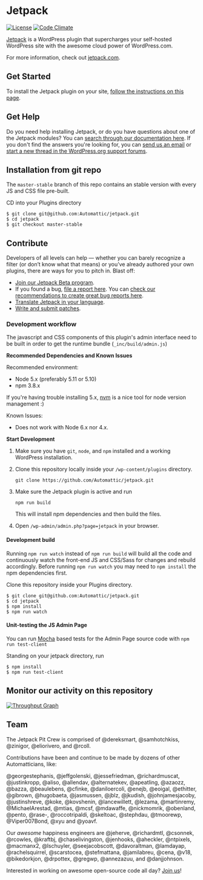 # Jetpack

[![License](https://poser.pugx.org/automattic/jetpack/license.svg)](http://www.gnu.org/licenses/gpl-2.0.html)
[![Code Climate](https://codeclimate.com/github/Automattic/jetpack/badges/gpa.svg)](https://codeclimate.com/github/Automattic/jetpack)

[Jetpack](http://jetpack.com/) is a WordPress plugin that supercharges your self-hosted WordPress site with the awesome cloud power of WordPress.com.

For more information, check out [jetpack.com](http://jetpack.com/).

## Get Started

To install the Jetpack plugin on your site, [follow the instructions on this page](http://jetpack.com/install/).

## Get Help

Do you need help installing Jetpack, or do you have questions about one of the Jetpack modules? You can [search through our documentation here](http://jetpack.com/support/). If you don't find the answers you're looking for, you can [send us an email](http://jetpack.com/contact-support/) or [start a new thread in the WordPress.org support forums](https://wordpress.org/support/plugin/jetpack#postform).

## Installation from  git repo

The `master-stable` branch of this repo contains an stable version with every JS and CSS file pre-built.

CD into your Plugins directory

```
$ git clone git@github.com:Automattic/jetpack.git
$ cd jetpack
$ git checkout master-stable
```

## Contribute

Developers of all levels can help — whether you can barely recognize a filter (or don’t know what that means) or you’ve already authored your own plugins, there are ways for you to pitch in. Blast off:

- [Join our Jetpack Beta program](http://jetpack.com/beta/).
- If you found a bug, [file a report here](https://github.com/Automattic/jetpack/issues/new). You can [check our recommendations to create great bug reports here](http://jetpack.com/contribute/#bugs).
- [Translate Jetpack in your language](https://translate.wordpress.org/projects/wp-plugins/jetpack).
- [Write and submit patches](https://github.com/Automattic/jetpack/blob/master/.github/CONTRIBUTING.md#write-and-submit-a-patch).

### Development workflow

The javascript and CSS components of this plugin's admin interface need to be built in order to get the runtime bundle (`_inc/build/admin.js`)

**Recommended Dependencies and Known Issues**

Recommended environment:
- Node 5.x (preferably 5.11 or 5.10)
- npm 3.8.x

If you're having trouble installing 5.x, [nvm](https://www.npmjs.com/package/nvm) is a nice tool for node version management :)

Known Issues:
- Does not work with Node 6.x nor 4.x.

**Start Development**

1. Make sure you have `git`, `node`, and `npm` installed and a working WordPress installation.
2. Clone this repository locally inside your `/wp-content/plugins` directory.

	```
	git clone https://github.com/Automattic/jetpack.git
	```

3. Make sure the Jetpack plugin is active and run

	```
	npm run build
	```

	This will install npm dependencies and then build the files.

4. Open `/wp-admin/admin.php?page=jetpack` in your browser.

#### Development build

Running `npm run watch` instead of `npm run build` will build all the code and continuously watch the front-end JS and CSS/Sass for changes and rebuild accordingly. Before running `npm run watch` you may need to `npm install` the npm dependencies first.

Clone this repository inside your Plugins directory.

```
$ git clone git@github.com:Automattic/jetpack.git
$ cd jetpack
$ npm install
$ npm run watch
```

#### Unit-testing the JS Admin Page

You can run [Mocha](https://mochajs.org/) based tests for the Admin Page source code with `npm run test-client`

Standing on your jetpack directory, run

```
$ npm install
$ npm run test-client
```

## Monitor our activity on this repository

[![Throughput Graph](https://graphs.waffle.io/automattic/jetpack/throughput.svg)](https://waffle.io/automattic/jetpack/metrics)

## Team

The Jetpack Pit Crew is comprised of @dereksmart, @samhotchkiss, @zinigor, @eliorivero, and @rcoll.

Contributions have been and continue to be made by dozens of other Automatticians, like:

@georgestephanis, @jeffgolenski, @jessefriedman, @richardmuscat, @justinkropp, @aliso, @allendav, @alternatekev, @apeatling, @azaozz, @bazza, @beaulebens, @cfinke, @daniloercoli, @enejb, @eoigal, @ethitter, @gibrown, @hugobaeta, @jasmussen, @jblz, @jkudish, @johnjamesjacoby, @justinshreve, @koke, @kovshenin, @lancewillett, @lezama, @martinremy, @MichaelArestad, @mtias, @mcsf, @mdawaffe, @nickmomrik, @obenland, @pento, @rase-, @roccotripaldi, @skeltoac, @stephdau, @tmoorewp, @Viper007Bond, @xyu and @yoavf.

Our _awesome_ happiness engineers are @jeherve, @richardmtl, @csonnek, @rcowles, @kraftbj, @chaselivingston, @jenhooks, @aheckler, @ntpixels, @macmanx2, @lschuyler, @seejacobscott, @davoraltman, @lamdayap, @rachelsquirrel, @scarstocea, @stefmattana, @jamilabreu, @cena, @v18, @bikedorkjon, @drpottex, @gregwp, @annezazuu, and @danjjohnson.

Interested in working on awesome open-source code all day? [Join us](http://automattic.com/work-with-us/)!
